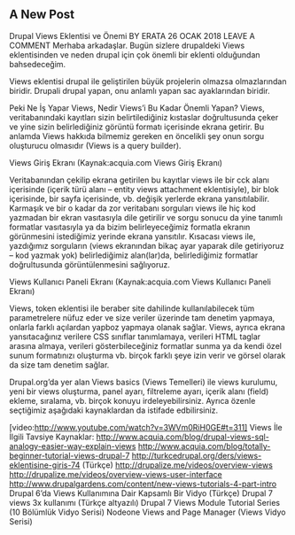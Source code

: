 ## A New Post

Drupal Views Eklentisi ve Önemi
BY ERATA	26 OCAK 2018  LEAVE A COMMENT
Merhaba arkadaşlar. Bugün sizlere drupaldeki Views eklentisinden ve neden drupal için çok önemli bir eklenti olduğundan bahsedeceğim.

Views eklentisi drupal ile geliştirilen büyük projelerin olmazsa olmazlarından biridir. Drupali drupal yapan, onu anlamlı yapan sac ayaklarından biridir.

Peki Ne İş Yapar Views, Nedir Views’i Bu Kadar Önemli Yapan?
Views, veritabanındaki kayıtları sizin belirtilediğiniz kıstaslar doğrultusunda çeker ve yine sizin belirlediğiniz görüntü formatı içerisinde ekrana getirir. Bu anlamda Views hakkıda bilmemiz gereken en öncelikli şey onun sorgu oluşturucu olmasıdır (Views is a query builder).

Views Giriş Ekranı
(Kaynak:acquia.com Views Giriş Ekranı)

Veritabanından çekilip ekrana getirilen bu kayıtlar views ile bir cck alanı içerisinde (içerik türü alanı – entity views attachment eklentisiyle), bir blok içerisinde, bir sayfa içerisinde, vb. değişik yerlerde ekrana yansıtılabilir. Karmaşık ve bir o kadar da zor veritabanı sorguları views ile hiç kod yazmadan bir ekran vasıtasıyla dile getirilir ve sorgu sonucu da yine tanımlı formatlar vasıtasıyla ya da bizim belirleyeceğimiz formatla ekranın görünmesini istediğimiz yerinde ekrana yansıtılır. Kısacası views ile, yazdığımız sorguların (views ekranından bikaç ayar yaparak dile getiriyoruz – kod yazmak yok) belirlediğimiz alan(lar)da, belirlediğimiz formatlar doğrultusunda görüntülenmesini sağlıyoruz.

Views Kullanıcı Paneli Ekranı
(Kaynak:acquia.com Views Kullanıcı Paneli Ekranı)

Views, token eklentisi ile beraber site dahilinde kullanılabilecek tüm parametrelere nüfuz eder ve size veriler üzerinde tam denetim yapmaya, onlarla farklı açılardan yapboz yapmaya olanak sağlar. Views, ayrıca ekrana yansıtacağınız verilere CSS sınıflar tanımlamaya, verileri HTML taglar arasına almaya, verileri gösterbileceğiniz formatlar sunma ya da kendi özel sunum formatınızı oluşturma vb. birçok farklı şeye izin verir ve görsel olarak da size tam denetim sağlar.

Drupal.org’da yer alan Views basics (Views Temelleri) ile views kurulumu, yeni bir views oluşturma, panel ayarı, filtreleme ayarı, içerik alanı (field) ekleme, sıralama, vb. birçok konuyu irdeleyebilirsiniz. Ayrıca özenle seçtiğimiz aşağıdaki kaynaklardan da istifade edbilirsiniz.

[video:http://www.youtube.com/watch?v=3WVm0RiH0GE#t=311]
Views İle İlgili Tavsiye Kaynaklar:
http://www.acquia.com/blog/drupal-views-sql-analogy-easier-way-explain-views
http://www.acquia.com/blog/totally-beginner-tutorial-views-drupal-7
http://turkcedrupal.org/ders/views-eklentisine-giris-74 (Türkçe)
http://drupalize.me/videos/overview-views
http://drupalize.me/videos/overview-views-user-interface
http://www.drupalgardens.com/content/new-views-tutorials-4-part-intro
Drupal 6’da Views Kullanımına Dair Kapsamlı Bir Vidyo (Türkçe)
Drupal 7 views 3x kullanımı (Türkçe altyazılı)
Drupal 7 Views Module Tutorial Series (10 Bölümlük Vidyo Serisi)
Nodeone Views and Page Manager (Views Vidyo Serisi)
